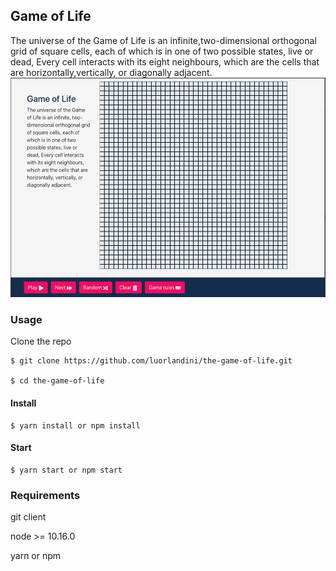 
## Game of Life
The universe of the Game of Life is an infinite,two-dimensional orthogonal grid of square cells,
each of which is in one of two possible states, live or dead,
Every cell interacts with its eight neighbours, which are the cells that are horizontally,vertically, or diagonally adjacent.
![screenshot](public/images/screenshot.png)
### Usage

Clone the repo

    $ git clone https://github.com/luorlandini/the-game-of-life.git

    $ cd the-game-of-life
#### Install

    $ yarn install or npm install
#### Start

    $ yarn start or npm start
### Requirements

git client

node >= 10.16.0

yarn or npm